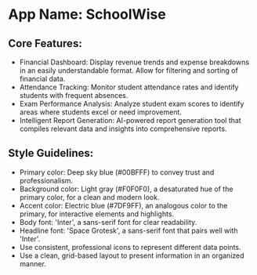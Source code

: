 # **App Name**: SchoolWise

## Core Features:

- Financial Dashboard: Display revenue trends and expense breakdowns in an easily understandable format. Allow for filtering and sorting of financial data.
- Attendance Tracking: Monitor student attendance rates and identify students with frequent absences.
- Exam Performance Analysis: Analyze student exam scores to identify areas where students excel or need improvement.
- Intelligent Report Generation: AI-powered report generation tool that compiles relevant data and insights into comprehensive reports.

## Style Guidelines:

- Primary color: Deep sky blue (#00BFFF) to convey trust and professionalism.
- Background color: Light gray (#F0F0F0), a desaturated hue of the primary color, for a clean and modern look.
- Accent color: Electric blue (#7DF9FF), an analogous color to the primary, for interactive elements and highlights.
- Body font: 'Inter', a sans-serif font for clear readability.
- Headline font: 'Space Grotesk', a sans-serif font that pairs well with 'Inter'.
- Use consistent, professional icons to represent different data points.
- Use a clean, grid-based layout to present information in an organized manner.